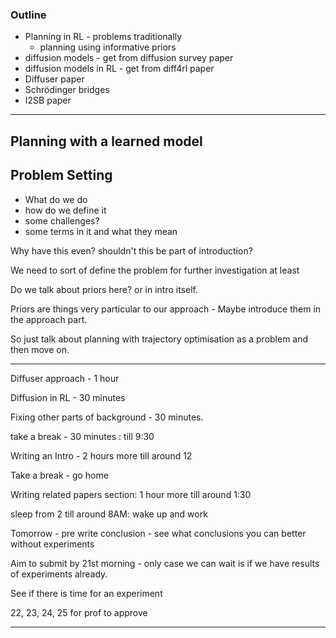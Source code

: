 
### Outline

- Planning in RL - problems traditionally
	- planning using informative priors
- diffusion models - get from diffusion survey paper
- diffusion models in RL - get from diff4rl paper
- Diffuser paper
- Schrödinger bridges
- I2SB paper

---



## Planning with a learned model


## Problem Setting
- What do we do
- how do we define it
- some challenges?
- some terms in it and what they mean



Why have this even? shouldn't this be part of introduction?

We need to sort of define the problem for further investigation at least


Do we talk about priors here? or in intro itself.

Priors are things very particular to our approach - Maybe introduce them in the approach part. 

So just talk about planning with trajectory optimisation as a problem and then move on. 



---

Diffuser approach - 1 hour

Diffusion in RL - 30 minutes

Fixing other parts of background - 30 minutes.

take a break - 30 minutes : till 9:30

Writing an Intro - 2 hours more till around 12

Take a break - go home 

Writing related papers section: 1 hour more till around 1:30

sleep from 2 till around 8AM: wake up and work 

Tomorrow - pre write conclusion - see what conclusions you can better without experiments 

Aim to submit by 21st morning - only case we can wait is if we have results of experiments already. 



See if there is time for an experiment

22, 23, 24, 25 for prof to approve


---

